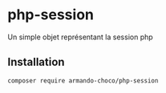 # php-session
Un simple objet représentant la session php

## Installation
```bash
composer require armando-choco/php-session
```
